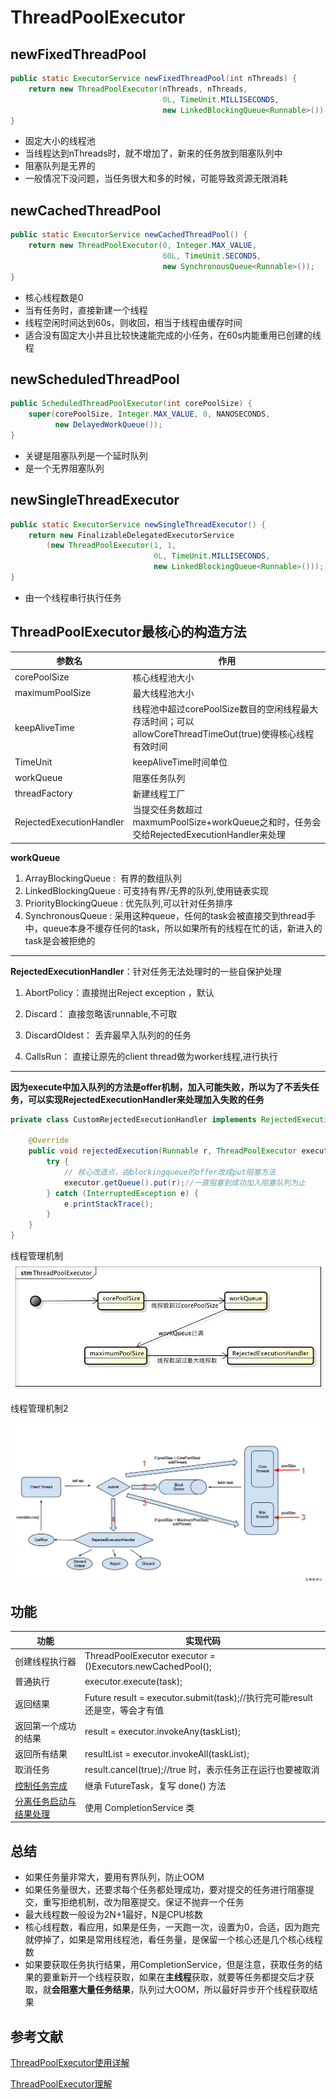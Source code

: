 # ThreadPoolExecutor

## newFixedThreadPool 

```java
public static ExecutorService newFixedThreadPool(int nThreads) {  
    return new ThreadPoolExecutor(nThreads, nThreads,  
                                  0L, TimeUnit.MILLISECONDS,  
                                  new LinkedBlockingQueue<Runnable>());  
} 
```

* 固定大小的线程池
* 当线程达到nThreads时，就不增加了，新来的任务放到阻塞队列中
* 阻塞队列是无界的
* 一般情况下没问题，当任务很大和多的时候，可能导致资源无限消耗



## newCachedThreadPool

```java
public static ExecutorService newCachedThreadPool() {  
    return new ThreadPoolExecutor(0, Integer.MAX_VALUE,  
                                  60L, TimeUnit.SECONDS,  
                                  new SynchronousQueue<Runnable>());  
}  
```

* 核心线程数是0
* 当有任务时，直接新建一个线程
* 线程空闲时间达到60s，则收回，相当于线程由缓存时间
* 适合没有固定大小并且比较快速能完成的小任务，在60s内能重用已创建的线程



## newScheduledThreadPool


```java
public ScheduledThreadPoolExecutor(int corePoolSize) {
    super(corePoolSize, Integer.MAX_VALUE, 0, NANOSECONDS,
          new DelayedWorkQueue());
}
```

* 关键是阻塞队列是一个延时队列
* 是一个无界阻塞队列



## newSingleThreadExecutor

```java
public static ExecutorService newSingleThreadExecutor() {
    return new FinalizableDelegatedExecutorService
        (new ThreadPoolExecutor(1, 1,
                                0L, TimeUnit.MILLISECONDS,
                                new LinkedBlockingQueue<Runnable>()));
}
```

* 由一个线程串行执行任务




## ThreadPoolExecutor最核心的构造方法

| 参数名                   | 作用                                                         |
| ------------------------ | ------------------------------------------------------------ |
| corePoolSize             | 核心线程池大小                                               |
| maximumPoolSize          | 最大线程池大小                                               |
| keepAliveTime            | 线程池中超过corePoolSize数目的空闲线程最大存活时间；可以allowCoreThreadTimeOut(true)使得核心线程有效时间 |
| TimeUnit                 | keepAliveTime时间单位                                        |
| workQueue                | 阻塞任务队列                                                 |
| threadFactory            | 新建线程工厂                                                 |
| RejectedExecutionHandler | 当提交任务数超过maxmumPoolSize+workQueue之和时，任务会交给RejectedExecutionHandler来处理 |

**workQueue**

1. ArrayBlockingQueue :  有界的数组队列  
2. LinkedBlockingQueue : 可支持有界/无界的队列,使用链表实现 
3. PriorityBlockingQueue : 优先队列,可以针对任务排序  
4. SynchronousQueue : 采用这种queue，任何的task会被直接交到thread手中，queue本身不缓存任何的task，所以如果所有的线程在忙的话，新进入的task是会被拒绝的 

****

**RejectedExecutionHandler**：针对任务无法处理时的一些自保护处理 

1. AbortPolicy：直接抛出Reject exception ，默认

2. Discard： 直接忽略该runnable,不可取  

3. DiscardOldest： 丢弃最早入队列的的任务  

4. CallsRun： 直接让原先的client thread做为worker线程,进行执行  

****

**因为execute中加入队列的方法是offer机制，加入可能失败，所以为了不丢失任务，可以实现RejectedExecutionHandler来处理加入失败的任务**

```java
private class CustomRejectedExecutionHandler implements RejectedExecutionHandler {  

    @Override  
    public void rejectedExecution(Runnable r, ThreadPoolExecutor executor) {  
        try {
            // 核心改造点，由blockingqueue的offer改成put阻塞方法
            executor.getQueue().put(r);//一直阻塞到成功加入阻塞队列为止
        } catch (InterruptedException e) {
            e.printStackTrace();
        }
    }  
} 
```



线程管理机制
![线程管理机制](.\cite\线程管理机制.jpg)

线程管理机制2

![线程管理机制](.\cite\线程管理机制2.jpg)

## 功能

| 功能                        | 实现代码                                                     |
| --------------------------- | ------------------------------------------------------------ |
| 创建线程执行器              | ThreadPoolExecutor executor = ()Executors.newCachedPool();   |
| 普通执行                    | executor.execute(task);                                      |
| 返回结果                    | Future<Object> result = executor.submit(task);//执行完可能result 还是空，等会才有值 |
| 返回第一个成功的结果        | result = executor.invokeAny(taskList);                       |
| 返回所有结果                | resultList = executor.invokeAll(taskList);                   |
| 取消任务                    | result.cancel(true);//true 时，表示任务正在运行也要被取消    |
| [控制任务完成][1]           | 继承 FutureTask，复写 done() 方法                            |
| [分离任务启动与结果处理][2] | 使用 CompletionService 类                                    |



## 总结

* 如果任务量非常大，要用有界队列，防止OOM
* 如果任务量很大，还要求每个任务都处理成功，要对提交的任务进行阻塞提交，重写拒绝机制，改为阻塞提交。保证不抛弃一个任务
* 最大线程数一般设为2N+1最好，N是CPU核数
* 核心线程数，看应用，如果是任务，一天跑一次，设置为0，合适，因为跑完就停掉了，如果是常用线程池，看任务量，是保留一个核心还是几个核心线程数
* 如果要获取任务执行结果，用CompletionService，但是注意，获取任务的结果的要重新开一个线程获取，如果在**主线程**获取，就要等任务都提交后才获取，就**会阻塞大量任务结果**，队列过大OOM，所以最好异步开个线程获取结果



## 参考文献

 [ThreadPoolExecutor使用详解](https://www.cnblogs.com/zedosu/p/6665306.html)

 [ThreadPoolExecutor理解](https://www.aliyun.com/jiaocheng/580149.html)



[1]: ./cite/控制任务完成代码.md
[2]: ./cite/分离任务的启动与结果的处理代码.md



